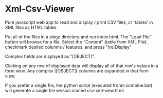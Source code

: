 # Xml-Csv-Viewer
Pure javascript web app to read and display / print CSV files, or 'tables' in XML files as HTML tables

Put all of the files in a singe directory and run index.html. The "Load File" button will browse for a file. Select the "Content" (table from XML File), checkmark desired columns / features, and press "(re)Display"

Complex fields are displayed as "[OBJECT]".

Clicking on any row of displayed data will display all of that row's values in a form view. Any complex ([OBJECT]) columns are expanded in that form view.

If you prefer a single file, the python script (executed fronm combine.bat) will generate a single file version named csv-xml-view.html
